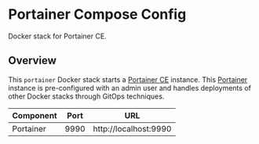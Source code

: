 # Portainer Compose Config

Docker stack for Portainer CE.

## Overview

This `portainer` Docker stack starts a [Portainer CE](https://github.com/portainer/portainer)
instance. This [Portainer](https://docs.portainer.io) instance is pre-configured with an
admin user and handles deployments of other Docker stacks through GitOps techniques.

| Component | Port |URL                    |
| --------- | ---- |---------------------- |
| Portainer | 9990 | http://localhost:9990 |
